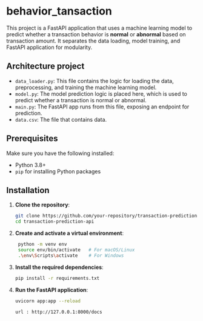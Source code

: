 # behavior_tansaction

This project is a FastAPI application that uses a machine learning model to predict whether a transaction behavior is **normal** or **abnormal** based on transaction amount. It separates the data loading, model training, and FastAPI application for modularity.

## Architecture project

- `data_loader.py`: This file contains the logic for loading the data, preprocessing, and training the machine learning model.
- `model.py`: The model prediction logic is placed here, which is used to predict whether a transaction is normal or abnormal.
- `main.py`: The FastAPI app runs from this file, exposing an endpoint for prediction.
- `data.csv`: The file that contains data.

## Prerequisites

Make sure you have the following installed:

- Python 3.8+
- `pip` for installing Python packages

## Installation

1. **Clone the repository**:

   ```bash
   git clone https://github.com/your-repository/transaction-prediction-api.git
   cd transaction-prediction-api

2. **Create and activate a virtual environment**:

   ```bash
    python -m venv env
    source env/bin/activate   # For macOS/Linux
    .\env\Scripts\activate    # For Windows


3. **Install the required dependencies**:
    ```bash
   pip install -r requirements.txt

5. **Run the FastAPI application**:
    ```bash
   uvicorn app:app --reload

    url : http://127.0.0.1:8000/docs


  

